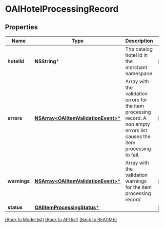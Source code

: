 # OAIHotelProcessingRecord

## Properties
Name | Type | Description | Notes
------------ | ------------- | ------------- | -------------
**hotelId** | **NSString*** | The catalog hotel id in the merchant namespace | [optional] 
**errors** | [**NSArray&lt;OAIItemValidationEvent&gt;***](OAIItemValidationEvent.md) | Array with the validation errors for the item processing record. A non empty errors list causes the item processing to fail. | [optional] 
**warnings** | [**NSArray&lt;OAIItemValidationEvent&gt;***](OAIItemValidationEvent.md) | Array with the validation warnings for the item processing record | [optional] 
**status** | [**OAIItemProcessingStatus***](OAIItemProcessingStatus.md) |  | [optional] 

[[Back to Model list]](../README.md#documentation-for-models) [[Back to API list]](../README.md#documentation-for-api-endpoints) [[Back to README]](../README.md)


